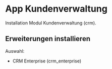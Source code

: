 # App Kundenverwaltung
Installation Modul Kundenverwaltung (crm).

## Erweiterungen installieren
Auswahl:
* CRM Enterprise (crm_enterprise)